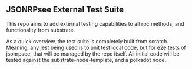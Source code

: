 ## JSONRPsee External Test Suite

This repo aims to add external testing capabilities to all rpc methods, and functionality from substrate. 

As a quick overview, the test suite is completely built from scratch. Meaning, any jest being used is to unit test local code, but for e2e tests of jsonrpsee, that will be managed by the repo itself. All initial code will be tested against the substrate-node-template, and a polkadot node. 

